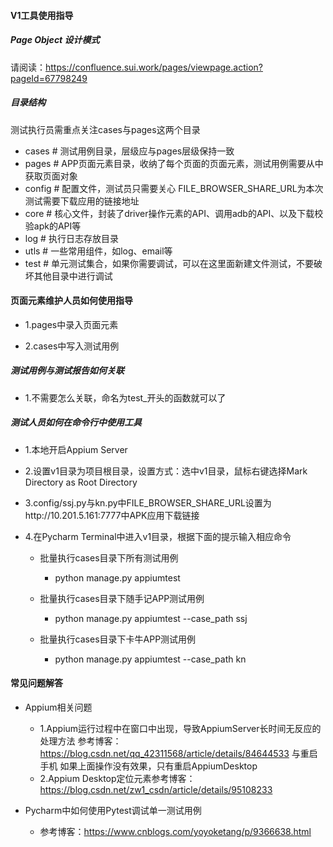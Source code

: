 #### V1工具使用指导

##### Page Object 设计模式
请阅读：https://confluence.sui.work/pages/viewpage.action?pageId=67798249


##### 目录结构
测试执行员需重点关注cases与pages这两个目录
- cases # 测试用例目录，层级应与pages层级保持一致
- pages # APP页面元素目录，收纳了每个页面的页面元素，测试用例需要从中获取页面对象
- config # 配置文件，测试员只需要关心 FILE_BROWSER_SHARE_URL为本次测试需要下载应用的链接地址
- core # 核心文件，封装了driver操作元素的API、调用adb的API、以及下载校验apk的API等
- log # 执行日志存放目录
- utls # 一些常用组件，如log、email等
- test # 单元测试集合，如果你需要调试，可以在这里面新建文件测试，不要破坏其他目录中进行调试


#### 页面元素维护人员如何使用指导

- 1.pages中录入页面元素
    
- 2.cases中写入测试用例
   
##### 测试用例与测试报告如何关联
- 1.不需要怎么关联，命名为test_开头的函数就可以了


##### 测试人员如何在命令行中使用工具

- 1.本地开启Appium Server

- 2.设置v1目录为项目根目录，设置方式：选中v1目录，鼠标右键选择Mark Directory as Root Directory

- 3.config/ssj.py与kn.py中FILE_BROWSER_SHARE_URL设置为http://10.201.5.161:7777中APK应用下载链接

- 4.在Pycharm Terminal中进入v1目录，根据下面的提示输入相应命令
    - 批量执行cases目录下所有测试用例
        - python manage.py appiumtest

    - 批量执行cases目录下随手记APP测试用例
        - python manage.py appiumtest --case_path ssj
    
    - 批量执行cases目录下卡牛APP测试用例
        - python manage.py appiumtest --case_path kn
   
#### 常见问题解答
- Appium相关问题
    - 1.Appium运行过程中在窗口中出现，导致AppiumServer长时间无反应的处理方法
        参考博客：https://blog.csdn.net/qq_42311568/article/details/84644533
        与重启手机
        如果上面操作没有效果，只有重启AppiumDesktop
    - 2.Appium Desktop定位元素参考博客：https://blog.csdn.net/zw1_csdn/article/details/95108233
        
    
- Pycharm中如何使用Pytest调试单一测试用例
    - 参考博客：https://www.cnblogs.com/yoyoketang/p/9366638.html
